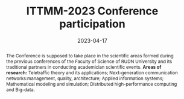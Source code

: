 ---
title: ITTMM-2023 Conference participation

event: The XII Conference (with international participation) "Information and Telecommunication Technologies and Mathematical Modeling of High-Tech Systems" (ITTMM 2023)
event_url: https://events.rudn.ru/event/198/

location: RUDN University
address:
  street: 3, Ordzhonikidze str., Building of Engineering and Science faculties, RUDN University
  city: Moscow
  region: Moscow
  postcode: '115419'
  country: Russia

summary: Participated in an international conference with a report on the results of my research.
abstract: The Conference is supposed to take place in the scientific areas formed during the previous conferences of the Faculty of Science of RUDN University and its traditional partners in conducting academician scientific events. **Areas of research:** Teletraffic theory and its applications; Next-generation communication networks:management, quality, architecture; Applied information systems; Mathematical modeling and simulation; Distributed high-performance computing and Big-data.

# Talk start and end times.
#   End time can optionally be hidden by prefixing the line with `#`.
date: '2023-04-17'
date_end: '2023-04-21'
all_day: true

# Schedule page publish date (NOT talk date).
publishDate: '2017-01-01T00:00:00Z'

authors:
  - admin

tags: []

# Is this a featured talk? (true/false)
featured: false

image:
  filename: 'ittmm-2023.jpg'
  caption: 'ITTMM-2023 proceedings cover'
  focal_point: Right

design:
  # Default section spacing
  spacing: "6rem"
  background:
        color: black
        image:
          # Add your image background to `assets/media/`.
          filename: abstract-splashed-watercolor-textured-background.svg
          filters:
            brightness: 1.0
          size: cover
          position: center
          parallax: false

#links:
#  - icon: twitter
#    icon_pack: fab
#    name: Follow
#    url: https://twitter.com/georgecushen
#url_code: 'https://github.com'
#url_pdf: ''
#url_slides: 'https://slideshare.net'
#url_video: 'https://youtube.com'

# Markdown Slides (optional).
#   Associate this talk with Markdown slides.
#   Simply enter your slide deck's filename without extension.
#   E.g. `slides = "example-slides"` references `content/slides/example-slides.md`.
#   Otherwise, set `slides = ""`.
slides: ""

# Projects (optional).
#   Associate this post with one or more of your projects.
#   Simply enter your project's folder or file name without extension.
#   E.g. `projects = ["internal-project"]` references `content/project/deep-learning/index.md`.
#   Otherwise, set `projects = []`.
#projects:
#  - example


#{{% callout note %}}
#Click on the **Slides** button above to view the built-in slides feature.
#{{% /callout %}}

#Slides can be added in a few ways:

#- **Create** slides using Hugo Blox Builder's [_Slides_](https://docs.hugoblox.com/reference/content-types/) feature and link using `slides` parameter in the front matter of the talk file
#- **Upload** an existing slide deck to `static/` and link using `url_slides` parameter in the front matter of the talk file
#- **Embed** your slides (e.g. Google Slides) or presentation video on this page using [shortcodes](https://docs.hugoblox.com/reference/markdown/).

#Further event details, including [page elements](https://docs.hugoblox.com/reference/markdown/) such as image galleries, can be added to the body of this page.
---
